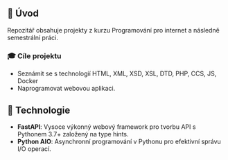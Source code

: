 ## 📜 Úvod

Repozitář obsahuje projekty z kurzu Programování pro internet a následně semestrální práci.

### 🎓 Cíle projektu

- Seznámit se s technologií HTML, XML, XSD, XSL, DTD, PHP, CCS, JS, Docker
- Naprogramovat webovou aplikaci.

## 🚀 Technologie

- **FastAPI**: Vysoce výkonný webový framework pro tvorbu API s Pythonem 3.7+ založený na type hints.
- **Python AIO**: Asynchronní programování v Pythonu pro efektivní správu I/O operací.
